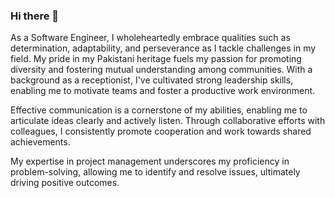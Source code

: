 ### Hi there 👋


As a Software Engineer, I wholeheartedly embrace qualities such as determination, adaptability, and perseverance as I tackle challenges in my field. My pride in my Pakistani heritage fuels my passion for promoting diversity and fostering mutual understanding among communities. With a background as a receptionist, I've cultivated strong leadership skills, enabling me to motivate teams and foster a productive work environment.

Effective communication is a cornerstone of my abilities, enabling me to articulate ideas clearly and actively listen. Through collaborative efforts with colleagues, I consistently promote cooperation and work towards shared achievements.

My expertise in project management underscores my proficiency in problem-solving, allowing me to identify and resolve issues, ultimately driving positive outcomes.


